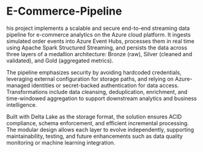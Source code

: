# E-Commerce-Pipeline

his project implements a scalable and secure end-to-end streaming data pipeline for e-commerce analytics on the Azure cloud platform. It ingests simulated order events into Azure Event Hubs, processes them in real time using Apache Spark Structured Streaming, and persists the data across three layers of a medallion architecture: Bronze (raw), Silver (cleaned and validated), and Gold (aggregated metrics).

The pipeline emphasizes security by avoiding hardcoded credentials, leveraging external configuration for storage paths, and relying on Azure-managed identities or secret-backed authentication for data access. Transformations include data cleansing, deduplication, enrichment, and time-windowed aggregation to support downstream analytics and business intelligence.

Built with Delta Lake as the storage format, the solution ensures ACID compliance, schema enforcement, and efficient incremental processing. The modular design allows each layer to evolve independently, supporting maintainability, testing, and future enhancements such as data quality monitoring or machine learning integration.
